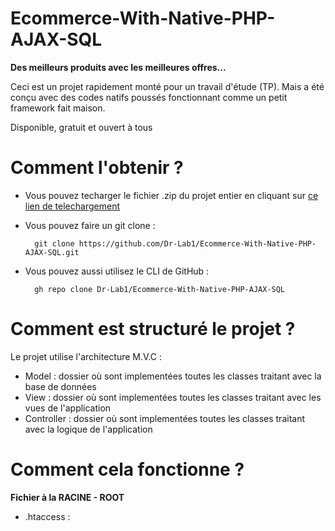 # Ecommerce-With-Native-PHP-AJAX-SQL
**Des meilleurs produits avec les meilleures offres...**

Ceci est un projet rapidement monté pour un travail d'étude (TP). Mais a été conçu avec des codes natifs poussés fonctionnant comme un petit framework fait maison.

Disponible, gratuit et ouvert à tous

# Comment l'obtenir ?
* Vous pouvez techarger le fichier .zip du projet entier en cliquant sur <a href="https://github.com/Dr-Lab1/Ecommerce-With-Native-PHP-AJAX-SQL/archive/refs/heads/master.zip"> ce lien de telechargement </a>
* Vous pouvez faire un git clone :

        git clone https://github.com/Dr-Lab1/Ecommerce-With-Native-PHP-AJAX-SQL.git
* Vous pouvez aussi utilisez le CLI de GitHub :

        gh repo clone Dr-Lab1/Ecommerce-With-Native-PHP-AJAX-SQL

# Comment est structuré le projet ?
Le projet utilise l'architecture M.V.C :
* Model : dossier où sont implementées toutes les classes traitant avec la base de données
* View : dossier où sont implementées toutes les classes traitant avec les vues de l'application
* Controller : dossier où sont implementées toutes les classes traitant avec la logique de l'application

# Comment cela fonctionne ?
**Fichier à la RACINE - ROOT**

- .htaccess : 
